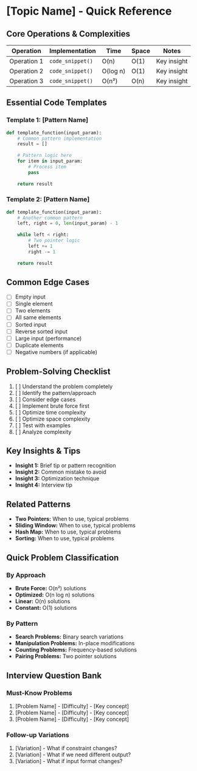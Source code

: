# [Topic Name] - Quick Reference

## Core Operations & Complexities

| Operation | Implementation | Time | Space | Notes |
|-----------|----------------|------|-------|-------|
| Operation 1 | `code_snippet()` | O(n) | O(1) | Key insight |
| Operation 2 | `code_snippet()` | O(log n) | O(1) | Key insight |
| Operation 3 | `code_snippet()` | O(n²) | O(n) | Key insight |

## Essential Code Templates

### Template 1: [Pattern Name]
```python
def template_function(input_param):
    # Common pattern implementation
    result = []
    
    # Pattern logic here
    for item in input_param:
        # Process item
        pass
    
    return result
```

### Template 2: [Pattern Name]
```python
def template_function(input_param):
    # Another common pattern
    left, right = 0, len(input_param) - 1
    
    while left < right:
        # Two pointer logic
        left += 1
        right -= 1
    
    return result
```

## Common Edge Cases
- [ ] Empty input
- [ ] Single element  
- [ ] Two elements
- [ ] All same elements
- [ ] Sorted input
- [ ] Reverse sorted input
- [ ] Large input (performance)
- [ ] Duplicate elements
- [ ] Negative numbers (if applicable)

## Problem-Solving Checklist
1. [ ] Understand the problem completely
2. [ ] Identify the pattern/approach
3. [ ] Consider edge cases
4. [ ] Implement brute force first
5. [ ] Optimize time complexity
6. [ ] Optimize space complexity
7. [ ] Test with examples
8. [ ] Analyze complexity

## Key Insights & Tips
- **Insight 1:** Brief tip or pattern recognition
- **Insight 2:** Common mistake to avoid
- **Insight 3:** Optimization technique
- **Insight 4:** Interview tip

## Related Patterns
- **Two Pointers:** When to use, typical problems
- **Sliding Window:** When to use, typical problems  
- **Hash Map:** When to use, typical problems
- **Sorting:** When to use, typical problems

## Quick Problem Classification

### By Approach
- **Brute Force:** O(n²) solutions
- **Optimized:** O(n log n) solutions
- **Linear:** O(n) solutions
- **Constant:** O(1) solutions

### By Pattern
- **Search Problems:** Binary search variations
- **Manipulation Problems:** In-place modifications
- **Counting Problems:** Frequency-based solutions
- **Pairing Problems:** Two pointer solutions

## Interview Question Bank
### Must-Know Problems
1. [Problem Name] - [Difficulty] - [Key concept]
2. [Problem Name] - [Difficulty] - [Key concept]
3. [Problem Name] - [Difficulty] - [Key concept]

### Follow-up Variations
1. [Variation] - What if constraint changes?
2. [Variation] - What if we need different output?
3. [Variation] - What if input format changes? 